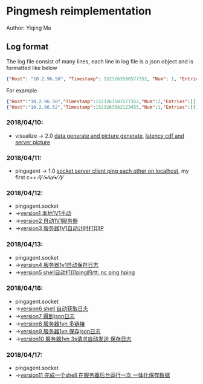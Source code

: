 # Pingmesh reimplementation
Author: Yiqing Ma

## Log format
The log file consist of many lines, each line in log file is a json object and is formatted like below
```json
{"Host": "10.2.96.50", "Timestamp": 1523263580577352, "Num": 1, "Entries": [[Timestamp, SrcIP, SrcPort, DstIP, DstPort, Protocol, ProbingType, MsgLen, RTT, ErrCode], ...]}
```

For example
```json
{"Host":"10.2.96.50","Timestamp":1523263581577352,"Num":2,"Entries":[[1523263580577352,"10.2.96.50",11111,"10.2.96.51",22222,"tcp","tor",1024,201,0],[1523263580677352,"10.2.96.50",11111,"10.2.96.52",22223,"tcp","tor",0,158,0]]}
{"Host":"10.2.96.52","Timestamp":1523263582123455,"Num":1,"Entries":[[1523263580577353,"10.2.96.52",33333,"10.2.96.50",44444,"tcp","tor",1024,199,0]]}
```

### 2018/04/10:
* visualize -> 2.0 [data generate and picture generate](/vis/new_python_generate_V2.0.py), [latency cdf and server picture](/vis/pingmesh.png)


### 2018/04/11:
* pingagent -> 1.0 [socket server client ping each other on localhost](/pingagent_socket/version1/client.cpp), my first c++ ⁄(⁄ ⁄•⁄ω⁄•⁄ ⁄)⁄

### 2018/04/12:
* pingagent.socket 
*  ->[version1 本地1V1手动](/pingagent_socket/version1/)
*  ->[version2 自动1V1服务器](/pingagent_socket/version2/)
*  ->[version3 服务器1V1自动计时打印IP](/pingagent_socket/version3/)

### 2018/04/13:
* pingagent.socket
* ->[version4 服务器1v1自动保存日志](/pingagent_socket/version4/)
* ->[version5 shell自动打印ping的rtt: nc ping hping](/pingagent_socket/version5/)

### 2018/04/16:
* pingagent.socket
* ->[version6 shell 自动获取日志](/pingagent_socket/version6/)
* ->[version7 得到json日志](/pingagent_socket/version7/)
* ->[version8 服务器1vn 多链接](/pingagent_socket/version8/)
* ->[version9 服务器1vn 保存json日志](/pingagent_socket/version9/)
* ->[version10 服务器1vn 3s请求自动发送 保存日志](/pingagent_socket/version10/)

### 2018/04/17:
* pingagent.socket
* ->[version11 完成一个shell 在服务器后台运行一次 一体化保存数据](/pingagent_socket/version11/)
